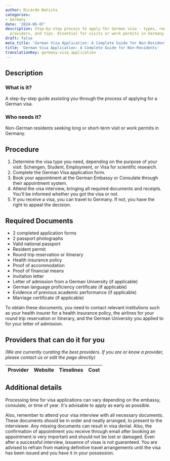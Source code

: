 ```yaml
---
author: Ricardo Batista
categories:
- Germany
date: '2024-06-07'
description: Step-by-step process to apply for German visa - types, required documents,
  providers, and tips. Essential for visits or work permits in Germany.
draft: false
meta_title: 'German Visa Application: A Complete Guide for Non-Residents'
title: 'German Visa Application: A Complete Guide for Non-Residents'
translationKey: germany-visa_application
---
```



## Description
### What is it?
A step-by-step guide assisting you through the process of applying for a German visa. 

### Who needs it?
Non-German residents seeking long or short-term visit or work permits in Germany.

## Procedure
1. Determine the visa type you need, depending on the purpose of your visit: Schengen, Student, Employment, or Visa for scientific research.
2. Complete the German Visa application form.
3. Book your appointment at the German Embassy or Consulate through their appointment system.
4. Attend the visa interview, bringing all required documents and receipts. You'll be informed whether you got the visa or not.
5. If you receive a visa, you can travel to Germany. If not, you have the right to appeal the decision.

## Required Documents
- 2 completed application forms
- 2 passport photographs
- Valid national passport
- Resident permit
- Round trip reservation or itinerary
- Health insurance policy
- Proof of accommodation
- Proof of financial means
- Invitation letter
- Letter of admission from a German University (if applicable)
- German language proficiency certificate (if applicable)
- Evidence of previous academic performance (if applicable)
- Marriage certificate (if applicable)

To obtain these documents, you need to contact relevant institutions such as your health insurer for a health insurance policy, the airlines for your round trip reservation or itinerary, and the German University you applied to for your letter of admission.

## Providers that can do it for you

_(We are currently curating the best providers. If you are or know a provider, please contact us or edit the page directly)_

| Provider        |     Website     |     Timelines    |       Cost      |
| --------------- | --------------- |  :-------------: | :-------------: |

## Additional details
Processing time for visa applications can vary depending on the embassy, consulate, or time of year. It's advisable to apply as early as possible.

Also, remember to attend your visa interview with all necessary documents. These documents should be in order and neatly arranged, to present to the interviewer. Any missing documents can result in visa denial. Also, the confirmation of appointment you receive through email after booking an appointment is very important and should not be lost or damaged. Even after a successful interview, issuance of visas is not guaranteed. You are advised to refrain from making definitive travel arrangements until the visa has been issued and you have it in your possession.